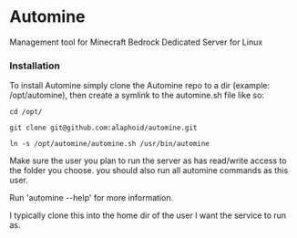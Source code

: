 # Automine
Management tool for Minecraft Bedrock Dedicated Server for Linux

### Installation

To install Automine simply clone the Automine repo to a dir (example: /opt/automine), then create a symlink to the automine.sh file like so:

`cd /opt/`

`git clone git@github.com:alaphoid/automine.git`

`ln -s /opt/automine/automine.sh /usr/bin/automine`

Make sure the user you plan to run the server as has read/write access to the folder you choose.  you should also run all automine commands as this user.

Run 'automine --help' for more information.

I typically clone this into the home dir of the user I want the service to run as.
